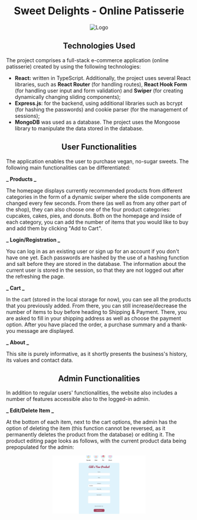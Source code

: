 <h1 align="center">Sweet Delights - Online Patisserie</h1>

<p align="center">
<img src="https://cdn-icons-png.flaticon.com/512/3173/3173443.png" alt="Logo" width="25%" height="25%">
</p>

<h2 align="center">Technologies Used</h2>

The project comprises a full-stack e-commerce application (online patisserie) created by using the following technologies:

- **React:** written in TypeScript. Additionally, the project uses several React libraries, such as **React Router** (for handling routes), **React Hook Form** (for handling user input and form validation) and **Swiper** (for creating dynamically changing sliding components);
- **Express.js**: for the backend, using additional libraries such as bcrypt (for hashing the passwords) and cookie parser (for the management of sessions);
- **MongoDB** was used as a database. The project uses the Mongoose library to manipulate the data stored in the database.

<h2 align="center">User Functionalities</h2>

The application enables the user to purchase vegan, no-sugar sweets. The following main functionalities can be differentiated:

**_ Products _**

The homepage displays currently recommended products from different categories in the form of a dynamic swiper where the slide components are changed every few seconds. From there (as well as from any other part of the shop), they can also choose one of the four product categories: cupcakes, cakes, pies, and donuts. Both on the homepage and inside of each category, you can add the number of items that you would like to buy and add them by clicking "Add to Cart".

**_ Login/Registration _**

You can log in as an existing user or sign up for an account if you don't have one yet. Each passwords are hashed by the use of a hashing function and salt before they are stored in the database. The information about the current user is stored in the session, so that they are not logged out after the refreshing the page.

**_ Cart _**

In the cart (stored in the local storage for now), you can see all the products that you previously added. From there, you can still increase/decrease the number of items to buy before heading to Shipping & Payment. There, you are asked to fill in your shipping address as well as choose the payment option. After you have placed the order, a purchase summary and a thank-you message are displayed.

**_ About _**

This site is purely informative, as it shortly presents the business's history, its values and contact data.

<h2 align="center">Admin Functionalities</h2>

In addition to regular users' functionalities, the website also includes a number of features accessible also to the logged-in admin.

**_ Edit/Delete Item _**

At the bottom of each item, next to the cart options, the admin has the option of deleting the item (this function cannot be reversed, as it permanently deletes the product from the database) or editing it. The product editing page looks as follows, with the current product data being prepopulated for the admin:

<p align="center">
<img src="./frontend/src/static/others/new-product.png" alt="Logo" width="50%" height="50%">
</p>

